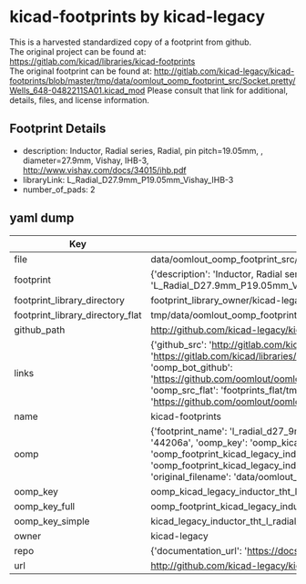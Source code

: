 # kicad-footprints by kicad-legacy  
This is a harvested standardized copy of a footprint from github.  
The original project can be found at:  
https://gitlab.com/kicad/libraries/kicad-footprints  
The original footprint can be found at:
http://gitlab.com/kicad-legacy/kicad-footprints/blob/master/tmp/data/oomlout_oomp_footprint_src/Socket.pretty/Wells_648-0482211SA01.kicad_mod
Please consult that link for additional, details, files, and license information.  
## Footprint Details
* description: Inductor, Radial series, Radial, pin pitch=19.05mm, , diameter=27.9mm, Vishay, IHB-3, http://www.vishay.com/docs/34015/ihb.pdf  
* libraryLink: L_Radial_D27.9mm_P19.05mm_Vishay_IHB-3  
* number_of_pads: 2  
## yaml dump  
| Key | Value |  
| --- | --- |  
| file | data/oomlout_oomp_footprint_src/kicad-footprints/Inductor_THT.pretty/L_Radial_D27.9mm_P19.05mm_Vishay_IHB-3.kicad_mod |  
| footprint | {'description': 'Inductor, Radial series, Radial, pin pitch=19.05mm, , diameter=27.9mm, Vishay, IHB-3, http://www.vishay.com/docs/34015/ihb.pdf', 'libraryLink': 'L_Radial_D27.9mm_P19.05mm_Vishay_IHB-3', 'number_of_pads': 2} |  
| footprint_library_directory | footprint_library_owner/kicad-legacy_kicad-footprints |  
| footprint_library_directory_flat | tmp/data/oomlout_oomp_footprint_src/footprints_flat/kicad_legacy_inductor_tht_l_radial_d27_9mm_p19_05mm_vishay_ihb_3/working |  
| github_path | http://github.com/kicad-legacy/kicad-footprints/blob/master/tmp/data/oomlout_oomp_footprint_src/Inductor_THT.pretty/L_Radial_D27.9mm_P19.05mm_Vishay_IHB-3.kicad_mod |  
| links | {'github_src': 'http://gitlab.com/kicad-legacy/kicad-footprints/blob/master/tmp/data/oomlout_oomp_footprint_src/Socket.pretty/Wells_648-0482211SA01.kicad_mod', 'github_src_repo': 'https://gitlab.com/kicad/libraries/kicad-footprints', 'oomp_bot': 'tmp/data/oomlout_oomp_footprint_src/footprints/kicad_legacy_inductor_tht_l_radial_d27_9mm_p19_05mm_vishay_ihb_3/working', 'oomp_bot_github': 'https://github.com/oomlout/oomlout_oomp_footprint_bot/tree/main/tmp/data/oomlout_oomp_footprint_src/footprints/kicad_legacy_inductor_tht_l_radial_d27_9mm_p19_05mm_vishay_ihb_3/working', 'oomp_src_flat': 'footprints_flat/tmp/data/oomlout_oomp_footprint_src/footprints_flat/kicad_legacy_inductor_tht_l_radial_d27_9mm_p19_05mm_vishay_ihb_3/working', 'oomp_src_flat_github': 'https://github.com/oomlout/oomlout_oomp_footprint_src/tree/main/tmp/data/oomlout_oomp_footprint_src/footprints_flat/kicad_legacy_inductor_tht_l_radial_d27_9mm_p19_05mm_vishay_ihb_3/working'} |  
| name | kicad-footprints |  
| oomp | {'footprint_name': 'l_radial_d27_9mm_p19_05mm_vishay_ihb_3', 'library_name': 'inductor_tht', 'md5': '44206ad05249e7be6c7fbb509cfdadee', 'md5_10': '44206ad052', 'md5_5': '44206', 'md5_6': '44206a', 'oomp_key': 'oomp_kicad_legacy_inductor_tht_l_radial_d27_9mm_p19_05mm_vishay_ihb_3', 'oomp_key_extra': 'oomp_footprint_kicad_legacy_inductor_tht_l_radial_d27_9mm_p19_05mm_vishay_ihb_3', 'oomp_key_full': 'oomp_footprint_kicad_legacy_inductor_tht_l_radial_d27_9mm_p19_05mm_vishay_ihb_3_44206a', 'oomp_key_simple': 'kicad_legacy_inductor_tht_l_radial_d27_9mm_p19_05mm_vishay_ihb_3', 'original_filename': 'data/oomlout_oomp_footprint_src/kicad-footprints/Inductor_THT.pretty/L_Radial_D27.9mm_P19.05mm_Vishay_IHB-3.kicad_mod', 'owner_name': 'kicad_legacy'} |  
| oomp_key | oomp_kicad_legacy_inductor_tht_l_radial_d27_9mm_p19_05mm_vishay_ihb_3 |  
| oomp_key_full | oomp_footprint_kicad_legacy_inductor_tht_l_radial_d27_9mm_p19_05mm_vishay_ihb_3 |  
| oomp_key_simple | kicad_legacy_inductor_tht_l_radial_d27_9mm_p19_05mm_vishay_ihb_3 |  
| owner | kicad-legacy |  
| repo | {'documentation_url': 'https://docs.github.com/rest/repos/repos#get-a-repository', 'message': 'Not Found'} |  
| url | http://github.com/kicad-legacy/kicad-footprints |  

